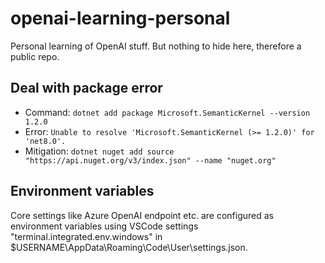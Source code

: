 # openai-learning-personal

Personal learning of OpenAI stuff. But nothing to hide here, therefore a public repo.

## Deal with package error

- Command: `dotnet add package Microsoft.SemanticKernel --version 1.2.0`
- Error: `Unable to resolve 'Microsoft.SemanticKernel (>= 1.2.0)' for 'net8.0'.` 
- Mitigation: `dotnet nuget add source "https://api.nuget.org/v3/index.json" --name "nuget.org"`

## Environment variables

Core settings like Azure OpenAI endpoint etc. are configured as environment variables using VSCode settings "terminal.integrated.env.windows" in $USERNAME\AppData\Roaming\Code\User\settings.json.
